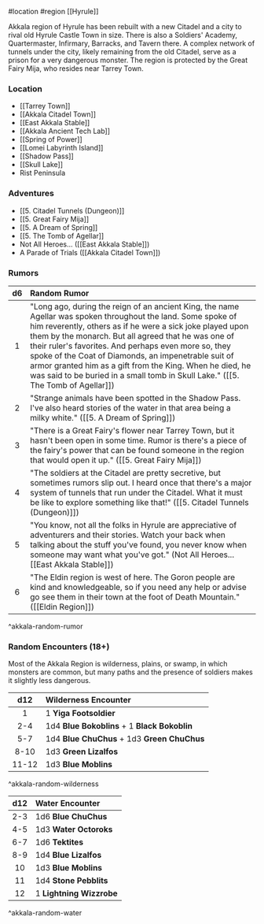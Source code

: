 #location #region [[Hyrule]]

Akkala region of Hyrule has been rebuilt with a new Citadel and a city to rival old Hyrule Castle Town in size. There is also a Soldiers' Academy, Quartermaster, Infirmary, Barracks, and Tavern there. A complex network of tunnels under the city, likely remaining from the old Citadel, serve as a prison for a very dangerous monster. The region is protected by the Great Fairy Mija, who resides near Tarrey Town.

### Location

- [[Tarrey Town]]
- [[Akkala Citadel Town]]
- [[East Akkala Stable]]
- [[Akkala Ancient Tech Lab]]
- [[Spring of Power]]
- [[Lomei Labyrinth Island]]
- [[Shadow Pass]]
- [[Skull Lake]]
- Rist Peninsula

### Adventures

* [[5. Citadel Tunnels (Dungeon)]]
* [[5. Great Fairy Mija]]
* [[5. A Dream of Spring]]
* [[5. The Tomb of Agellar]]
* Not All Heroes... ([[East Akkala Stable]])
* A Parade of Trials ([[Akkala Citadel Town]])

### Rumors

| d6  | Random Rumor                                                                                                                                                                                                                                                                                                                                                                                                                                                                                     |
|:---:|:------------------------------------------------------------------------------------------------------------------------------------------------------------------------------------------------------------------------------------------------------------------------------------------------------------------------------------------------------------------------------------------------------------------------------------------------------------------------------------------------ |
|  1  | "Long ago, during the reign of an ancient King, the name Agellar was spoken throughout the land. Some spoke of him reverently, others as if he were a sick joke played upon them by the monarch. But all agreed that he was one of their ruler's favorites. And perhaps even more so, they spoke of the Coat of Diamonds, an impenetrable suit of armor granted him as a gift from the King. When he died, he was said to be buried in a small tomb in Skull Lake." ([[5. The Tomb of Agellar]]) |
|  2  | "Strange animals have been spotted in the Shadow Pass. I've also heard stories of the water in that area being a milky white." ([[5. A Dream of Spring]])                                                                                                                                                                                                                                                                                                                                        |
|  3  | "There is a Great Fairy's flower near Tarrey Town, but it hasn't been open in some time. Rumor is there's a piece of the fairy's power that can be found someone in the region that would open it up." ([[5. Great Fairy Mija]])                                                                                                                                                                                                                                                                 |
|  4  | "The soldiers at the Citadel are pretty secretive, but sometimes rumors slip out. I heard once that there's a major system of tunnels that run under the Citadel. What it must be like to explore something like that!" ([[5. Citadel Tunnels (Dungeon)]])                                                                                                                                                                                                                                       |
|  5  | "You know, not all the folks in Hyrule are appreciative of adventurers and their stories. Watch your back when talking about the stuff you've found, you never know when someone may want what you've got." (Not All Heroes... [[East Akkala Stable]])                                                                                                                                                                                                                                           |
|  6  | "The Eldin region is west of here. The Goron people are kind and knowledgeable, so if you need any help or advise go see them in their town at the foot of Death Mountain." ([[Eldin Region]])                                                                                                                                                                                                                                                                                                   |
^akkala-random-rumor

### Random Encounters (18+)

Most of the Akkala Region is wilderness, plains, or swamp, in which monsters are common, but many paths and the presence of soldiers makes it slightly less dangerous.

|  d12  | Wilderness Encounter                          |
|:-----:|:--------------------------------------------- |
|   1   | 1 **Yiga Footsoldier**                        |
|  2-4  | 1d4 **Blue Bokoblins** + 1 **Black Bokoblin** |
|  5-7  | 1d4 **Blue ChuChus** + 1d3 **Green ChuChus**  |
| 8-10  | 1d3 **Green Lizalfos**                        |
| 11-12 | 1d3 **Blue Moblins**                          |
^akkala-random-wilderness

| d12 | Water Encounter          |
|:---:|:------------------------ |
| 2-3 | 1d6 **Blue ChuChus**     |
| 4-5 | 1d3 **Water Octoroks**   |
| 6-7 | 1d6 **Tektites**         |
| 8-9 | 1d4 **Blue Lizalfos**    |
| 10  | 1d3 **Blue Moblins**     |
| 11  | 1d4 **Stone Pebblits**   |
| 12  | 1 **Lightning Wizzrobe** |
^akkala-random-water
